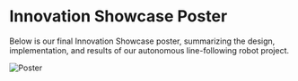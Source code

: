 # Innovation Showcase Poster

Below is our final Innovation Showcase poster, summarizing the design, implementation, and results of our autonomous line-following robot project.

![Poster](images/Poster.jpg)
